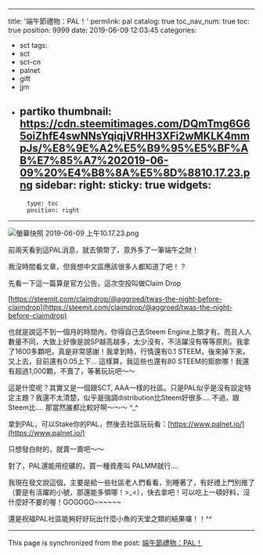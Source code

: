 
---
title: '端午節禮物：PAL！'
permlink: pal
catalog: true
toc_nav_num: true
toc: true
position: 9999
date: 2019-06-09 12:03:45
categories:
- sct
tags:
- sct
- sct-cn
- palnet
- gift
- jjm
- partiko
thumbnail: https://cdn.steemitimages.com/DQmTmg6G65oiZhfE4swNNsYqiqjVRHH3XFi2wMKLK4mmpJs/%E8%9E%A2%E5%B9%95%E5%BF%AB%E7%85%A7%202019-06-09%20%E4%B8%8A%E5%8D%8810.17.23.png
sidebar:
    right:
        sticky: true
widgets:
    -
        type: toc
        position: right
---


![螢幕快照 2019-06-09 上午10.17.23.png](https://cdn.steemitimages.com/DQmTmg6G65oiZhfE4swNNsYqiqjVRHH3XFi2wMKLK4mmpJs/%E8%9E%A2%E5%B9%95%E5%BF%AB%E7%85%A7%202019-06-09%20%E4%B8%8A%E5%8D%8810.17.23.png)

前兩天看到這PAL消息，就去領幣了，意外多了一筆端午之財！

我沒時間看文章，但我想中文區應該很多人都知道了吧！？

先看一下這一篇算是官方公告，這次空投叫做Claim Drop

[https://steemit.com/claimdrop/@aggroed/twas-the-night-before-claimdrop](https://steemit.com/claimdrop/@aggroed/twas-the-night-before-claimdrop)

也就是說這不到一個月的時間內，你得自己去Steem Engine上領才有。而且人人數量不同，大致上好像是說SP越高越多，太少沒有，不活躍沒有等等原則。我拿了1600多顆吧，真是非常感謝！我拿到時，行情還有0.1 STEEM，後來掉下來，又上去，目前還有0.05上下... 這樣算，我這些也還有80 STEEM的鉅款哪！我還有超過1,000顆，不賣了，等著玩玩吧～～

這是什麼呢？其實又是一個跟SCT, AAA一樣的社區。只是PAL似乎是沒有設定特定主題？我還不太清楚，似乎是強調distribution比Steem好很多.... 不過，跟Steem比.... 那當然誰都比較好啊～～～ ^_^

拿到PAL，可以Stake你的PAL，然後去社區玩玩看：[https://www.palnet.io/](https://www.palnet.io/)

只想發白財的，就賣一賣吧～～

對了，PAL還能用挖礦的，買一種資產叫 PALMM就行....

我現在發文說這個，主要是給一些社區老人們看看，別睡著了，有好禮上門別推了（要是有活躍的小號，那還能多領哪！>_<），快去拿吧！可以吃上一頓好料，沒什麼好不要的喔！GOGOGO~~~~~~

還是祝福PAL社區能夠好好玩出什麼小魚的天堂之類的結果囉！！^^

- - -

This page is synchronized from the post: [端午節禮物：PAL！](https://steemit.com/@deanliu/pal)
